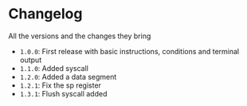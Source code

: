 # Changelog
All the versions and the changes they bring

- `1.0.0`: First release with basic instructions, conditions and terminal output
- `1.1.0`: Added syscall
- `1.2.0`: Added a data segment
- `1.2.1`: Fix the sp register
- `1.3.1`: Flush syscall added
